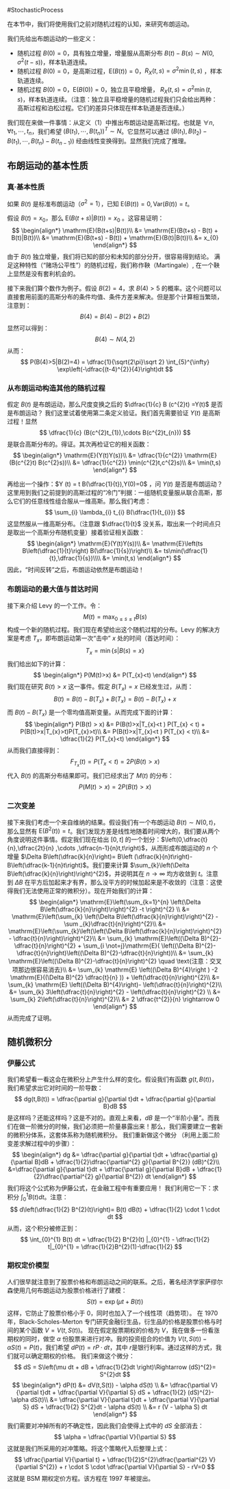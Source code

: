 #StochasticProcess 

在本节中，我们将使用我们之前对随机过程的认知，来研究布朗运动。

我们先给出布朗运动的一些定义：
- 随机过程 $B (0) = 0$，具有独立增量，增量服从高斯分布 $B (t) -B (s) \sim N(0,\sigma^{2}(t-s))$，样本轨道连续。
- 随机过程 $B(0)=0$，是高斯过程，$\mathrm{E}(B(t))=0$，$R_{X}(t,s) = \sigma^{2} \min(t,s)$ ，样本轨道连续。
- 随机过程 $B(0)=0$，$\mathrm{E}(B (0)) =0$，独立且平稳增量， $R_{X}(t,s) = \sigma^{2} \min(t,s)$，样本轨道连续。（注意：独立且平稳增量的随机过程我们只会给出两种：高斯过程和泊松过程。它们的差异只体现在样本轨道是否连续。）

我们现在来做一件事情：从定义（1）中推出布朗运动是高斯过程。也就是 $\forall n,\forall t_{1},\cdots ,t_{n}$，我们希望 $(B (t_{1}),\cdots ,B(t_{n}))^{T} \sim N$。它显然可以通过 $(B(t_{1}),B(t_{2}) - B(t_{1}),\cdots ,B(t_{n}) - B(t_{n-1}))$ 经由线性变换得到。显然我们完成了推理。

## 布朗运动的基本性质
### 真·基本性质
如果 $B(t)$ 是标准布朗运动（$\sigma^{2}=1$），已知 $\mathrm{E}(B (t)) = 0 ,\mathrm{Var}(B (t)) = t$。

假设 $B(t)=x_{0}$，那么 $\mathrm{E}(B (t+s)|B(t)) = x_{0}$ 。这容易证明：
$$
\begin{align*}
\mathrm{E}(B(t+s)|B(t))\\
&= \mathrm{E}(B(t+s) - B(t) + B(t)|B(t))\\
&= \mathrm{E}(B(t+s) - B(t)) + \mathrm{E}(B(t)|B(t))\\
&= x_{0} 
\end{align*}
$$
由于 $B(t)$ 独立增量，我们将已知的部分和未知的部分分开，很容易得到结论。
满足这种特性（“赌场公平性”）的随机过程，我们称作鞅（Martingale）, 在一个鞅上显然是没有套利机会的。

接下来我们算个数作为例子。假设 $B(2)=4$，求 $B(4)>5$ 的概率。这个问题可以直接套用前面的高斯分布的条件均值、条件方差来解决。但是那个计算相当繁琐，注意到：
$$
B(4) = B(4)-B(2)+B(2)
$$
显然可以得到：
$$
B(4) \sim N(4,2)
$$
从而：
$$
P(B(4)>5|B(2)=4) = \dfrac{1}{\sqrt{2\pi}\sqrt 2} \int_{5}^{\infty} \exp\left(-\dfrac{(t-4)^{2}}{4}\right)dt
$$

### 从布朗运动构造其他的随机过程
假定 $B(t)$ 是布朗运动，那么尺度变换之后的 $\dfrac{1}{c} B (c^{2}t) =Y(t)$ 是否是布朗运动？
我们这里试着使用第二条定义验证。我们首先需要验证 $Y(t)$ 是高斯过程！显然
$$
\dfrac{1}{c} (B(c^{2}t_{1}),\cdots B(c^{2}t_{n}))
$$
是联合高斯分布的。得证。其次再检证它的相关函数：
$$
\begin{align*}
\mathrm{E}(Y(t)Y(s))\\
&= \dfrac{1}{c^{2}} \mathrm{E}(B(c^{2}t) B(c^{2}s))\\
&= \dfrac{1}{c^{2}} \min(c^{2}t,c^{2}s)\\
&= \min(t,s)
\end{align*}
$$

再给出一个操作：$Y (t) = t B(\dfrac{1}{t}),Y(0)=0$ ，问 $Y(t)$ 是否是布朗运动？
这里用到我们之前提到的高斯过程的“冷门”判据：一组随机变量服从联合高斯，那么它们的任意线性组合服从一维高斯。那么我们考虑：
$$
\sum_{i} \lambda_{i} t_{i} B(\dfrac{1}{t_{i}})
$$
这显然服从一维高斯分布。（注意跟 $\dfrac{1}{t}$ 没关系，取出来一个时间点只是取出一个高斯分布随机变量）接着验证相关函数：
$$
\begin{align*}
\mathrm{E}(Y(t)Y(s))\\
&= \mathrm{E}\left(ts B\left(\dfrac{1}{t}\right) B(\dfrac{1}{s})\right)\\
&= ts\min(\dfrac{1}{t},\dfrac{1}{s})\\\\
&= \min(t,s)
\end{align*}
$$
因此，“时间反转”之后，布朗运动依然是布朗运动！


### 布朗运动的最大值与首达时间
接下来介绍 Levy 的一个工作。令：
$$
M(t) = \max_{0 \le s \le t} B(s)
$$
构成一个新的随机过程。我们现在希望给出这个随机过程的分布。Levy 的解决方案是考虑 $T_{x}$，即布朗运动第一次“击中” $x$ 处的时间（首达时间）：
$$
T_{x} = \min\{s|B(s) = x\}
$$
我们给出如下的计算：
$$
\begin{align*}
P(M(t)>x) &= P(T_{x}<t)
\end{align*}
$$
我们现在研究 $B (t) > x$ 这一事件。假定 $B(T_{x})=x$ 已经发生过，从而：
$$
B(t) = B(t) - B(T_{x}) +B(T_{x}) = B(t) -B(T_{x})+x
$$
而 $B (t) - B(T_{x})$ 是一个零均值高斯变量。从而完成下面的计算：
$$
\begin{align*}
P(B(t) > x) &=  P(B(t)>x|T_{x}<t ) P(T_{x} < t) + P(B(t)>x|T_{x}>t)P(T_{x}>t)\\
&= P(B(t)>x|T_{x}<t ) P(T_{x} < t)\\
&= \dfrac{1}{2} P(T_{x}<t)
\end{align*}
$$
从而我们直接得到：
$$
F_{T_{x}}(t) = P(T_{x}<t) = 2 P(B(t) >x)
$$
代入 $B(t)$ 的高斯分布结果即可。我们已经求出了 $M(t)$ 的分布：
$$
P(M(t) > x) = 2 P(B(t)>x)
$$

### 二次变差
接下来我们考虑一个来自维纳的结果。假设我们有一个布朗运动 $B (t)\sim N(0,t)$，那么显然有 $\mathrm{E}(B^{2} (t)) = t$。我们发现方差是线性地随着时间增大的，我们要从两个角度说明这件事情。假定我们现在给出 $[0,t]$ 的一个划分：$\left(0,\dfrac{t}{n},\dfrac{2t}{n} ,\cdots ,\dfrac{n-1}{n}t,t\right)$，从而形成布朗运动的 $n$ 个增量 $\Delta B\left(\dfrac{k}{n}\right)= B\left (\dfrac{k}{n}t\right)- B\left(\dfrac{k-1}{n}t\right)$。我们要来计算 $\sum_{k}\left(\Delta B\left(\dfrac{k}{n}\right)\right)^{2}$，并说明其在 $n \rightarrow \infty$ 均方收敛到 $t$。注意到 $\Delta B$ 在平方后加起来才有界，那么没平方的时候加起来是不收敛的（注意：这使得我们无法使用正常的微积分）。现在开始我们的计算：
$$
\begin{align*}
\mathrm{E}\left(\sum_{k=1}^{n} \left(\Delta B\left(\dfrac{k}{n}\right)\right)^{2} -t  \right)^{2} \\
&= \mathrm{E}\left(\sum_{k}  \left(\Delta B\left(\dfrac{k}{n}\right)\right)^{2} - \sum _{k}\dfrac{t}{n}\right)^{2}\\
&= \mathrm{E}\left(\sum_{k}\left(\left(\Delta B\left(\dfrac{k}{n}\right)\right)^{2} - \dfrac{t}{n}\right)\right)^{2}\\
&= \sum_{k} \mathrm{E}\left((\Delta B)^{2}-\dfrac{t}{n}\right)^{2} + \sum_{i \not=j}\mathrm{E}( \left((\Delta B)^{2}-\dfrac{t}{n}\right)\left((\Delta B)^{2}-\dfrac{t}{n}\right))\\
&=  \sum_{k} \mathrm{E}\left((\Delta B)^{2}-\dfrac{t}{n}\right)^{2} \quad \text{注意：交叉项那边很容易消去}\\
&= \sum_{k} \mathrm{E} \left((\Delta B)^{4}\right ) -2 \mathrm{E}((\Delta B)^{2} \dfrac{t}{n} )) + \left(\dfrac{t}{n}\right)^{2}\\
&= \sum_{k} \mathrm{E} \left((\Delta B)^{4}\right)- \left(\dfrac{t}{n}\right)^{2}\\
&= \sum_{k} 3\left(\dfrac{t}{n}\right)^{2} - \left(\dfrac{t}{n}\right)^{2} \\
&= \sum_{k} 2\left(\dfrac{t}{n}\right)^{2}\\
&= 2 \dfrac{t^{2}}{n} \rightarrow 0
\end{align*}
$$
从而完成了证明。

## 随机微积分
### 伊藤公式
我们希望看一看这会在微积分上产生什么样的变化。假设我们有函数 $g(t,B(t))$，我们希望求出它对时间的一阶导数：
$$
dg(t,B(t)) = \dfrac{\partial g}{\partial t}dt + \dfrac{\partial g}{\partial B}dB
$$
是这样吗？还能这样吗？这是不对的。直观上来看，$dB$ 是一个“半阶小量”。而我们在做一阶微分的时候，我们必须把一阶量暴露出来！那么，我们需要建立一套新的微积分体系，这套体系称为随机微积分。
我们重新做这个微分 （利用上面二阶变差求解过程中的步骤）：
$$
\begin{align*}
dg &= \dfrac{\partial g}{\partial t}dt + \dfrac{\partial g}{\partial B}dB + \dfrac{1}{2}\dfrac{\partial^{2} g}{\partial B^{2}} (dB)^{2}\\
&=\dfrac{\partial g}{\partial t}dt + \dfrac{\partial g}{\partial B}dB + \dfrac{1}{2}\dfrac{\partial^{2} g}{\partial B^{2}} dt 
\end{align*}
$$
我们将这个公式称为伊藤公式，在金融工程中有重要应用！
我们利用它一下：求积分 $\int_{0}^{1} B(t)dt$。注意：
$$
d\left(\dfrac{1}{2} B^{2}(t)\right)= B(t) dB(t) + \dfrac{1}{2} \cdot 1 \cdot dt 
$$
从而，这个积分被修正到：
$$
\int_{0}^{1} B(t) dt = \dfrac{1}{2} B^{2}(t) |_{0}^{1} - \dfrac{1}{2} t|_{0}^{1} = \dfrac{1}{2}B^{2}(1)-\dfrac{1}{2}
$$

### 期权定价模型
人们很早就注意到了股票价格和布朗运动之间的联系。之后，著名经济学家萨缪尔森使用几何布朗运动为股票价格进行了建模：
$$
S(t) = \exp( \mu t + B(t))
$$
这样，它防止了股票价格小于 $0$，同时也加入了一个线性项（趋势项）。
在 1970 年，Black-Scholes-Merton 专门研究金融衍生品，衍生品的价格是股票价格与时间的某个函数 $V = V(t,S(t))$。
现在假定股票期权的价格为 $V$，我在做多一份看涨期权的同时，做空 $\alpha$ 份股票来进行对冲。我的投资组合的价值为 $V (t, S (t)) - \alpha S (t) = P(t)$，我们希望 $dP (t) = rP \cdot dt$，其中 $r$是银行利率。通过这样的方式，我们就可以确定期权的价格。
我们来做这个微分：
$$
dS = S\left(\mu dt + dB + \dfrac{1}{2}dt \right)\Rightarrow (dS)^{2}= S^{2}dt 
$$
$$
\begin{align*}
dP(t) &= dV(t,S(t)) - \alpha dS(t) \\
&= \dfrac{\partial V}{\partial t}dt + \dfrac{\partial V}{\partial S} dS + \dfrac{1}{2} (dS)^{2}- \alpha dS(t)\\
&= \dfrac{\partial V}{\partial t}dt + \dfrac{\partial V}{\partial S} dS +  \dfrac{1}{2} S^{2}dt - \alpha dS(t) \\
&= r (V - \alpha S) dt
\end{align*}
$$
我们需要对冲掉所有的不确定性，因此我们会使得上式中的 $dS$ 全部消去：
$$
\alpha = \dfrac{\partial V}{\partial S}
$$
这就是我们所采用的对冲策略。将这个策略代入后整理上式：
$$
\dfrac{\partial V}{\partial t} + \dfrac{1}{2}S^{2}\dfrac{\partial^{2} V}{\partial S^{2}} +  r \cdot S \cdot  \dfrac{\partial V}{\partial S} - rV=0
$$
这就是 BSM 期权定价方程。该方程在 1997 年被提出。










